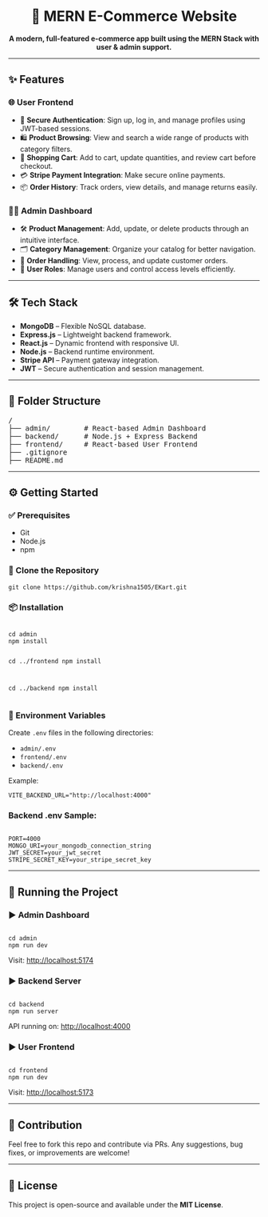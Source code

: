 <div align="center">
  <h1>🛒 MERN E-Commerce Website</h1>
  <p><strong>A modern, full-featured e-commerce app built using the MERN Stack with user & admin support.</strong></p>
</div>

<hr>

<h2>✨ Features</h2>

<h3>🌐 User Frontend</h3>
<ul>
  <li>🔐 <strong>Secure Authentication</strong>: Sign up, log in, and manage profiles using JWT-based sessions.</li>
  <li>🛍️ <strong>Product Browsing</strong>: View and search a wide range of products with category filters.</li>
  <li>🛒 <strong>Shopping Cart</strong>: Add to cart, update quantities, and review cart before checkout.</li>
  <li>💳 <strong>Stripe Payment Integration</strong>: Make secure online payments.</li>
  <li>📦 <strong>Order History</strong>: Track orders, view details, and manage returns easily.</li>
</ul>

<h3>🧑‍💼 Admin Dashboard</h3>
<ul>
  <li>🛠️ <strong>Product Management</strong>: Add, update, or delete products through an intuitive interface.</li>
  <li>🗂️ <strong>Category Management</strong>: Organize your catalog for better navigation.</li>
  <li>📑 <strong>Order Handling</strong>: View, process, and update customer orders.</li>
  <li>👥 <strong>User Roles</strong>: Manage users and control access levels efficiently.</li>
</ul>

<hr>

<h2>🛠️ Tech Stack</h2>
<ul>
  <li><strong>MongoDB</strong> – Flexible NoSQL database.</li>
  <li><strong>Express.js</strong> – Lightweight backend framework.</li>
  <li><strong>React.js</strong> – Dynamic frontend with responsive UI.</li>
  <li><strong>Node.js</strong> – Backend runtime environment.</li>
  <li><strong>Stripe API</strong> – Payment gateway integration.</li>
  <li><strong>JWT</strong> – Secure authentication and session management.</li>
</ul>

<hr>

<h2>📁 Folder Structure</h2>
<pre>
/
├── admin/        # React-based Admin Dashboard
├── backend/      # Node.js + Express Backend
├── frontend/     # React-based User Frontend
├── .gitignore
├── README.md
</pre>

<hr>

<h2>⚙️ Getting Started</h2>

<h3>✅ Prerequisites</h3>
<ul>
  <li>Git</li>
  <li>Node.js</li>
  <li>npm</li>
</ul>

<h3>🔽 Clone the Repository</h3>
<pre><code>git clone https://github.com/krishna1505/EKart.git</code></pre>

<h3>📦 Installation</h3>
<pre><code>
cd admin
npm install

cd ../frontend
npm install

cd ../backend
npm install
</code></pre>

<h3>🔐 Environment Variables</h3>
<p>Create <code>.env</code> files in the following directories:</p>
<ul>
  <li><code>admin/.env</code></li>
  <li><code>frontend/.env</code></li>
  <li><code>backend/.env</code></li>
</ul>

<p>Example:</p>
<pre><code>VITE_BACKEND_URL="http://localhost:4000"</code></pre>

<h3>Backend .env Sample:</h3>
<pre><code>
PORT=4000
MONGO_URI=your_mongodb_connection_string
JWT_SECRET=your_jwt_secret
STRIPE_SECRET_KEY=your_stripe_secret_key
</code></pre>

<hr>

<h2>🚀 Running the Project</h2>

<h3>▶️ Admin Dashboard</h3>
<pre><code>
cd admin
npm run dev
</code></pre>
<p>Visit: <a href="http://localhost:5174" target="_blank">http://localhost:5174</a></p>

<h3>▶️ Backend Server</h3>
<pre><code>
cd backend
npm run server
</code></pre>
<p>API running on: <a href="http://localhost:4000" target="_blank">http://localhost:4000</a></p>

<h3>▶️ User Frontend</h3>
<pre><code>
cd frontend
npm run dev
</code></pre>
<p>Visit: <a href="http://localhost:5173" target="_blank">http://localhost:5173</a></p>

<hr>

<h2>🙌 Contribution</h2>
<p>Feel free to fork this repo and contribute via PRs. Any suggestions, bug fixes, or improvements are welcome!</p>

<hr>

<h2>📄 License</h2>
<p>This project is open-source and available under the <strong>MIT License</strong>.</p>
